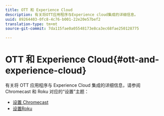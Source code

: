 ```yaml
---
title: OTT 和 Experience Cloud
description: 有关将OTT应用程序与Experience cloud集成的详细信息。
uuid: 89264403-0fc8-4c76-b001-22e20e57bef2
translation-type: tm+mt
source-git-commit: 7da115fae0a05548173e8ca3ec68fae250128775

---
```



# OTT 和 Experience Cloud{#ott-and-experience-cloud}

有关将 OTT 应用程序与 Experience Cloud 集成的详细信息，请参阅 Chromecast 和 Roku 对应的“设置”主题：

* [设置 Chromecast](/help/sdk-implement/setup/set-up-chromecast.md)
* [设置Roku](/help/sdk-implement/setup/set-up-roku.md)

